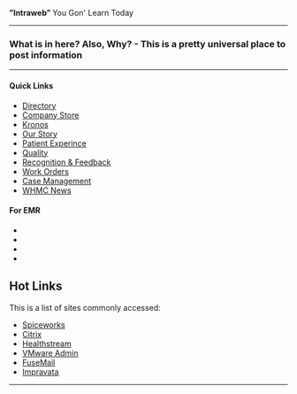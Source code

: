 ﻿<p class="lead">
	<strong>”Intraweb” </strong> You Gon' Learn Today
</p>

<hr/>
<h3> What is in here? Also, Why? - This is a pretty universal place to post information </h3>
<hr/>
<div class=row>
<div class=col-third>

#### Quick Links

* [Directory](Info/Phones.md)
* [Company Store](Info/thin_reimage.md)
* [Kronos](Info/Busy_Overhead.md)
* [Our Story](Info/Multiple_Output_Formats.md)
* [Patient Experince](Info/Multilanguage.md)
* [Quality](Info/Live_mode.md)
* [Recognition & Feedback](Info/Static_Site_Generation.md)
* [Work Orders](Info/Table_of_contents.md)
* [Case Management](Info/Table_of_contents.md)
* [WHMC News](Info/Table_of_contents.md)

</div>
<div class=col-third>

#### For EMR

* []()
* 
* 
* 

</div>
<div class=col-third>

## Hot Links

This is a list of sites commonly accessed:

* [Spiceworks](http://s-4609pw1-spice:9675/pro_users/login#)
* [Citrix](https://www.asp.siemensmedical.com/isc/10152/Citrix/AccessPlatform/auth/login.aspx)
* [Healthstream](http://www.healthstream.com/hlc/whmc)
* [VMware Admin](https://vdiview1/admin/?userLoggedOut=true#/pool/ProdClinical)
* [FuseMail](https://mc.fusemail.com/)
* [Impravata](https://vdiimpva1.whphdom.local/sso/administrator.html)

</div>
</div>

<hr/>




